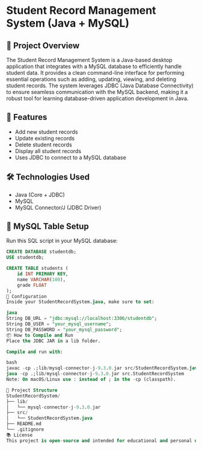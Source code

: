 # Student Record Management System (Java + MySQL)

## 📖 Project Overview
The Student Record Management System is a Java-based desktop application that integrates with a MySQL database to efficiently handle student data. It provides a clean command-line interface for performing essential operations such as adding, updating, viewing, and deleting student records. The system leverages JDBC (Java Database Connectivity) to ensure seamless communication with the MySQL backend, making it a robust tool for learning database-driven application development in Java.


## 🚀 Features

- Add new student records
- Update existing records
- Delete student records
- Display all student records
- Uses JDBC to connect to a MySQL database

## 🛠️ Technologies Used

- Java (Core + JDBC)
- MySQL
- MySQL Connector/J (JDBC Driver)

## 💾 MySQL Table Setup

Run this SQL script in your MySQL database:

```sql
CREATE DATABASE studentdb;
USE studentdb;

CREATE TABLE students (
    id INT PRIMARY KEY,
    name VARCHAR(100),
    grade FLOAT
);
🔧 Configuration
Inside your StudentRecordSystem.java, make sure to set:

java
String DB_URL = "jdbc:mysql://localhost:3306/studentdb";
String DB_USER = "your_mysql_username";
String DB_PASSWORD = "your_mysql_password";
📦 How to Compile and Run
Place the JDBC JAR in a lib folder.

Compile and run with:

bash
javac -cp .;lib/mysql-connector-j-9.3.0.jar src/StudentRecordSystem.java
java -cp .;lib/mysql-connector-j-9.3.0.jar src.StudentRecordSystem
Note: On macOS/Linux use : instead of ; in the -cp (classpath).

📁 Project Structure
StudentRecordSystem/
├── lib/
│   └── mysql-connector-j-9.3.0.jar
├── src/
│   └── StudentRecordSystem.java
├── README.md
└── .gitignore
📚 License
This project is open-source and intended for educational and personal use. You are free to study, modify, and distribute the code with proper attribution. Commercial use is not permitted without prior permission.